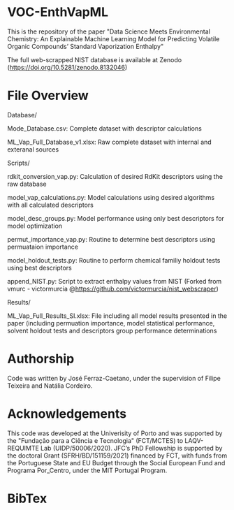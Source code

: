 # VOC-EnthVapML
This is the repository of the paper "Data Science Meets Environmental Chemistry: An Explainable Machine Learning Model for Predicting Volatile Organic Compounds’ Standard Vaporization Enthalpy"

The full web-scrapped NIST database is available at Zenodo (https://doi.org/10.5281/zenodo.8132046)


# File Overview

Database/

Mode_Database.csv: Complete dataset with descriptor calculations

ML_Vap_Full_Database_v1.xlsx: Raw complete dataset with internal and exteranal sources


Scripts/

rdkit_conversion_vap.py: Calculation of desired RdKit descriptors using the raw database

model_vap_calculations.py: Model calculations using desired algorithms with all calculated descriptors

model_desc_groups.py: Model performance using only best descriptors for model optimization

permut_importance_vap.py: Routine to determine best descriptors using permuataion importance

model_holdout_tests.py: Routine to perform chemical familiy holdout tests using best descriptors

append_NIST.py: Script to extract enthalpy values from NIST (Forked from vmurc - victormurcia @https://github.com/victormurcia/nist_webscraper)


Results/

ML_Vap_Full_Results_SI.xlsx: File including all model results presented in the paper (including permuation importance, model statistical performance, solvent holdout tests and descriptors group performance determinations

# Authorship
Code was written by José Ferraz-Caetano, under the supervision of Filipe Teixeira and Natália Cordeiro.

# Acknowledgements
This code was developed at the Univerisity of Porto and was supported by the "Fundação para a Ciência e Tecnologia" (FCT/MCTES) to LAQV-REQUIMTE Lab (UIDP/50006/2020). JFC’s PhD Fellowship is supported by the doctoral Grant (SFRH/BD/151159/2021) financed by FCT, with funds from the Portuguese State and EU Budget through the Social European Fund and Programa Por_Centro, under the MIT Portugal Program.

# BibTex
